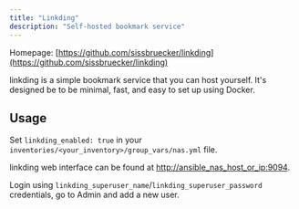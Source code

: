 ```yaml
---
title: "Linkding"
description: "Self-hosted bookmark service"
---
```


Homepage: [https://github.com/sissbruecker/linkding](https://github.com/sissbruecker/linkding)

linkding is a simple bookmark service that you can host yourself. It's designed be to be minimal, fast, and easy to set up using Docker.

## Usage

Set `linkding_enabled: true` in your `inventories/<your_inventory>/group_vars/nas.yml` file.

linkding web interface can be found at [http://ansible_nas_host_or_ip:9094](http://ansible_nas_host_or_ip:9094).

Login using `linkding_superuser_name`/`linkding_superuser_password` credentials, go to Admin and add a new user.
